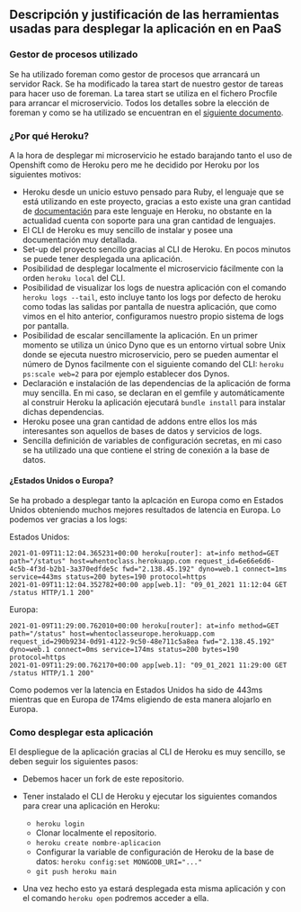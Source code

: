 ## Descripción y justificación de las herramientas usadas para desplegar la aplicación en en PaaS

### Gestor de procesos utilizado
Se ha utilizado foreman como gestor de procesos que arrancará un servidor Rack. 
Se ha modificado la tarea start de nuestro gestor de tareas para hacer uso de foreman.
La tarea start se utiliza en el fichero Procfile para arrancar el microservicio. Todos los detalles sobre la elección de foreman y como se ha utilizado se encuentran en el [siguiente documento](https://github.com/antoniocuadros/WhenToClass/blob/master/docs/paas/gestorprocesos.md).

### ¿Por qué Heroku?
A la hora de desplegar mi microservicio he estado barajando tanto el uso de Openshift como de Heroku pero me he decidido por Heroku por los siguientes motivos:

- Heroku desde un unicio estuvo pensado para Ruby, el lenguaje que se está utilizando en este proyecto, gracias a esto existe una gran cantidad de [documentación](https://devcenter.heroku.com/articles/getting-started-with-ruby#declare-app-dependencies) para este lenguaje en Heroku, no obstante en la actualidad cuenta con soporte para una gran cantidad de lenguajes.
- El CLI de Heroku es muy sencillo de instalar y posee una documentación muy detallada.
- Set-up del proyecto sencillo gracias al CLI de Heroku. En pocos minutos se puede tener desplegada una aplicación.
- Posibilidad de desplegar localmente el microservicio fácilmente con la orden `heroku local` del CLI.
- Posibilidad de visualizar los logs de nuestra aplicación con el comando `heroku logs --tail`, esto incluye tanto los logs por defecto de heroku como todas las salidas por pantalla de nuestra aplicación, que como vimos en el hito anterior, configuramos nuestro propio sistema de logs por pantalla.
- Posibilidad de escalar sencillamente la aplicación. En un primer momento se utiliza un único Dyno que es un entorno virtual sobre Unix donde se ejecuta nuestro microservicio, pero se pueden aumentar el número de Dynos facilmente con el siguiente comando del CLI: `heroku ps:scale web=2` para por ejemplo establecer dos Dynos.
- Declaración e instalación de las dependencias de la aplicación de forma muy sencilla. En mi caso, se declaran en el gemfile y automáticamente al construir Heroku la aplicación ejecutará `bundle install` para instalar dichas dependencias.
- Heroku posee una gran cantidad de addons entre ellos los más interesantes son aquellos de bases de datos y servicios de logs.
- Sencilla definición de variables de configuración secretas, en mi caso se ha utilizado una que contiene el string de conexión a la base de datos.

#### ¿Estados Unidos o Europa?
Se ha probado a desplegar tanto la aplcación en Europa como en Estados Unidos obteniendo muchos mejores resultados de latencia en Europa. Lo podemos ver gracias a los logs:

Estados Unidos:
```
2021-01-09T11:12:04.365231+00:00 heroku[router]: at=info method=GET path="/status" host=whentoclass.herokuapp.com request_id=6e66e6d6-4c5b-4f3d-b2b1-3a370edfde5c fwd="2.138.45.192" dyno=web.1 connect=1ms service=443ms status=200 bytes=190 protocol=https
2021-01-09T11:12:04.352782+00:00 app[web.1]: "09_01_2021 11:12:04 GET /status HTTP/1.1 200"
```

Europa:
```
2021-01-09T11:29:00.762010+00:00 heroku[router]: at=info method=GET path="/status" host=whentoclasseurope.herokuapp.com request_id=290b9234-0d91-4122-9c50-48e711c5a8ea fwd="2.138.45.192" dyno=web.1 connect=0ms service=174ms status=200 bytes=190 protocol=https
2021-01-09T11:29:00.762170+00:00 app[web.1]: "09_01_2021 11:29:00 GET /status HTTP/1.1 200"
```

Como podemos ver la latencia en Estados Unidos ha sido de 443ms mientras que en Europa de 174ms eligiendo de esta manera alojarlo en Europa.

### Como desplegar esta aplicación
El despliegue de la aplicación gracias al CLI de Heroku es muy sencillo, se deben seguir los siguientes pasos:
- Debemos hacer un fork de este repositorio.
- Tener instalado el CLI de Heroku y ejecutar los siguientes comandos para crear una aplicación en Heroku:
  - `heroku login`
  - Clonar localmente el repositorio.
  - `heroku create nombre-aplicacion`
  - Configurar la variable de configuración de Heroku de la base de datos: `heroku config:set MONGODB_URI="..."`
  - `git push heroku main`

- Una vez hecho esto ya estará desplegada esta misma aplicación y con el comando `heroku open` podremos acceder a ella.